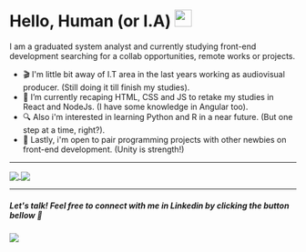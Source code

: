 # Hello, Human (or I.A) <img src="https://raw.githubusercontent.com/MartinHeinz/MartinHeinz/master/wave.gif" width="30px" height="30px"/>

I am a graduated system analyst and currently studying front-end development searching for a collab opportunities, remote works or projects.

- 🎬 I'm little bit away of I.T area in the last years working as audiovisual producer. (Still doing it till finish my studies).
- 🧐 I’m currently recaping HTML, CSS and JS to retake my studies in React and NodeJs. (I have some knowledge in Angular too).
- 🔍 Also i'm interested in learning Python and R in a near future. (But one step at a time, right?). 
- 🤝 Lastly, i'm open to pair programming projects with other newbies on front-end development. (Unity is strength!)

<hr><a href="https://github.com/SemicolonNotFound/">
  <img align="center" src="https://github-readme-stats.vercel.app/api/top-langs/?username=SemicolonNotFound&title_color=ffffff&text_color=c9cacc&icon_color=2bbc8a&bg_color=1d1f21&langs_count=3" />
</a>

<a href="https://github.com/SemicolonNotFound/">
  <img align="center" src="https://github-readme-stats.vercel.app/api?username=SemicolonNotFound&show_icons=true&line_height=27&count_private=true&title_color=ffffff&text_color=c9cacc&icon_color=2bbc8a&bg_color=1d1f21"/>
</a><hr>

##### Let's talk! Feel free to connect with me in Linkedin by clicking the button bellow 🔽
[<img src="https://img.shields.io/badge/linkedin-%230077B5.svg?&style=for-the-badge&logo=linkedin&logoColor=white" />](https://www.linkedin.com/in/llang/)

<!--
**SemicolonNotFound/SemicolonNotFound** is a ✨ _special_ ✨ repository because its `README.md` (this file) appears on your GitHub profile.
